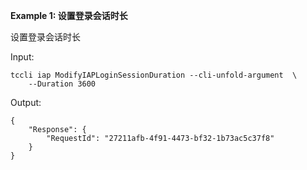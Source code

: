 **Example 1: 设置登录会话时长**

设置登录会话时长

Input: 

```
tccli iap ModifyIAPLoginSessionDuration --cli-unfold-argument  \
    --Duration 3600
```

Output: 
```
{
    "Response": {
        "RequestId": "27211afb-4f91-4473-bf32-1b73ac5c37f8"
    }
}
```

